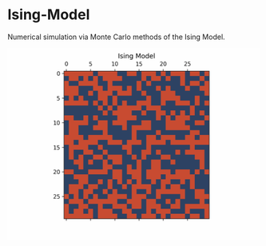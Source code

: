 # Ising-Model

Numerical simulation via Monte Carlo methods of the Ising Model.

<p align="center">
  <img src="https://github.com/domipm/Ising-Model/blob/main/example_visualization.gif" height="384" width="512" >
</p>
